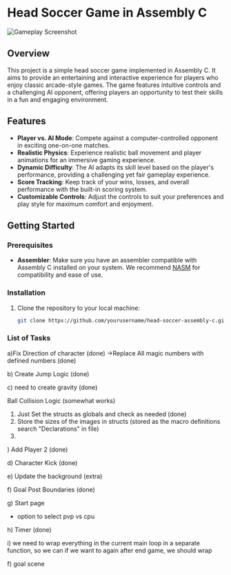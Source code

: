 # Head Soccer Game in Assembly C

![Gameplay Screenshot](screenshot.png)

## Overview

This project is a simple head soccer game implemented in Assembly C. It aims to provide an entertaining and interactive experience for players who enjoy classic arcade-style games. The game features intuitive controls and a challenging AI opponent, offering players an opportunity to test their skills in a fun and engaging environment.

## Features

- **Player vs. AI Mode**: Compete against a computer-controlled opponent in exciting one-on-one matches.
- **Realistic Physics**: Experience realistic ball movement and player animations for an immersive gaming experience.
- **Dynamic Difficulty**: The AI adapts its skill level based on the player's performance, providing a challenging yet fair gameplay experience.
- **Score Tracking**: Keep track of your wins, losses, and overall performance with the built-in scoring system.
- **Customizable Controls**: Adjust the controls to suit your preferences and play style for maximum comfort and enjoyment.

## Getting Started

### Prerequisites

- **Assembler**: Make sure you have an assembler compatible with Assembly C installed on your system. We recommend [NASM](https://www.nasm.us/) for compatibility and ease of use.

### Installation

1. Clone the repository to your local machine:

   ```bash
   git clone https://github.com/yourusername/head-soccer-assembly-c.git


### List of Tasks
a)Fix Direction of character (done)
->Replace All magic numbers with defined numbers (done)

b) Create Jump Logic (done)

c) need to create gravity (done)

Ball Collision Logic (somewhat works)
1. Just Set the structs as globals and check as needed (done)
2. Store the sizes of the images in structs (stored as the macro definitions search "Declarations" in file)
3. 


 ) Add Player 2 (done)

d) Character Kick (done)

e) Update the background (extra)

f) Goal Post Boundaries (done)

g) Start page 
   - option to select pvp vs cpu

h) Timer (done)

i) we need to wrap everything in the current main loop in a separate function, so we can if we want to again after end game, we should wrap 

f) goal scene 